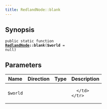 ```yaml
---
title: RedlandNode::blank
---
```


## Synopsis

<code>public static function <b><a href="RedlandNode">RedlandNode</a>::blank</b>(<b>$world</b> = null)</code>

## Parameters

<table>
  <thead>
    <tr>
      <th>Name</th>
      <th>Direction</th>
      <th>Type</th>
      <th>Description</th>
    </tr>
  </thead>
  <tbody>
    <tr>
      <td><code>$world</code>
      <td><i></i></td>
      <td></td>
      <td>

      </td>
    </tr>
  </tbody>
</table>

